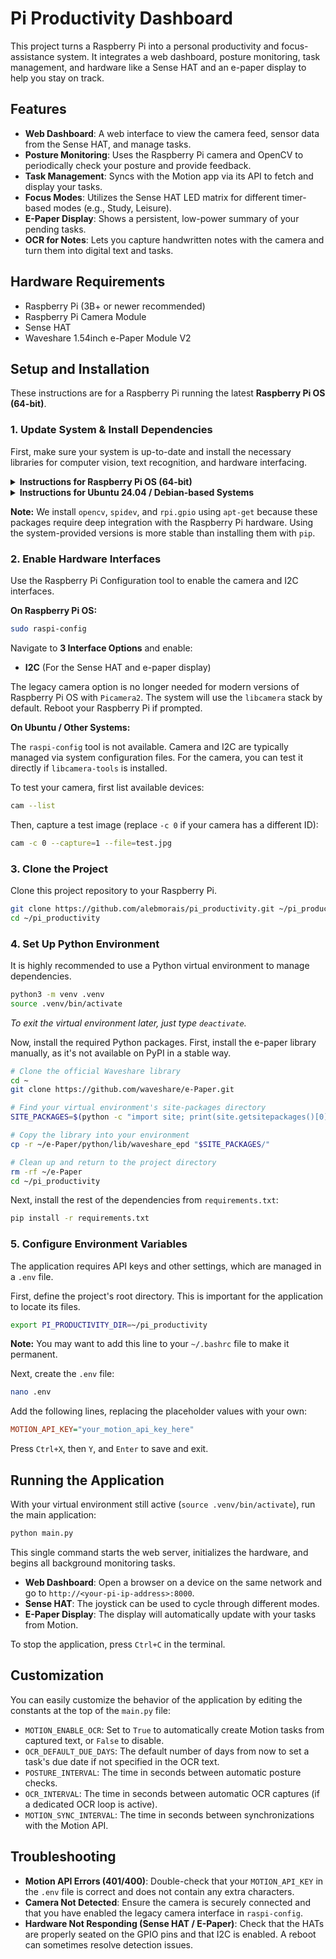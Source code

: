 # Pi Productivity Dashboard

This project turns a Raspberry Pi into a personal productivity and focus-assistance system. It integrates a web dashboard, posture monitoring, task management, and hardware like a Sense HAT and an e-paper display to help you stay on track.

## Features

- **Web Dashboard**: A web interface to view the camera feed, sensor data from the Sense HAT, and manage tasks.
- **Posture Monitoring**: Uses the Raspberry Pi camera and OpenCV to periodically check your posture and provide feedback.
- **Task Management**: Syncs with the Motion app via its API to fetch and display your tasks.
- **Focus Modes**: Utilizes the Sense HAT LED matrix for different timer-based modes (e.g., Study, Leisure).
- **E-Paper Display**: Shows a persistent, low-power summary of your pending tasks.
- **OCR for Notes**: Lets you capture handwritten notes with the camera and turn them into digital text and tasks.

## Hardware Requirements

- Raspberry Pi (3B+ or newer recommended)
- Raspberry Pi Camera Module
- Sense HAT
- Waveshare 1.54inch e-Paper Module V2

## Setup and Installation

These instructions are for a Raspberry Pi running the latest **Raspberry Pi OS (64-bit)**.

### 1. Update System & Install Dependencies

First, make sure your system is up-to-date and install the necessary libraries for computer vision, text recognition, and hardware interfacing.

<details>
<summary><b>Instructions for Raspberry Pi OS (64-bit)</b></summary>

```bash
sudo apt-get update
sudo apt-get upgrade -y
sudo apt-get install -y \
    libcamera-dev \
    libcap-dev \
    python3-opencv \
    python3-spidev \
    python3-rpi.gpio \
    tesseract-ocr \
    libatlas-base-dev
```

</details>

<details>
<summary><b>Instructions for Ubuntu 24.04 / Debian-based Systems</b></summary>

On Ubuntu and other modern Debian-based systems, some package names are different. `libatlas-base-dev` is often replaced by other libraries, and camera tools are in a different package.

```bash
sudo apt-get update
sudo apt-get upgrade -y
sudo apt-get install -y \
    libcamera-tools \
    libcap-dev \
    python3-opencv \
    python3-spidev \
    python3-rpi.gpio \
    tesseract-ocr \
    libblas-dev \
    liblapack-dev
```

</details>

**Note:** We install `opencv`, `spidev`, and `rpi.gpio` using `apt-get` because these packages require deep integration with the Raspberry Pi hardware. Using the system-provided versions is more stable than installing them with `pip`.

### 2. Enable Hardware Interfaces

Use the Raspberry Pi Configuration tool to enable the camera and I2C interfaces.

**On Raspberry Pi OS:**
```bash
sudo raspi-config
```

Navigate to **3 Interface Options** and enable:
- **I2C** (For the Sense HAT and e-paper display)

The legacy camera option is no longer needed for modern versions of Raspberry Pi OS with `Picamera2`. The system will use the `libcamera` stack by default. Reboot your Raspberry Pi if prompted.

**On Ubuntu / Other Systems:**

The `raspi-config` tool is not available. Camera and I2C are typically managed via system configuration files. For the camera, you can test it directly if `libcamera-tools` is installed.

To test your camera, first list available devices:
```bash
cam --list
```

Then, capture a test image (replace `-c 0` if your camera has a different ID):
```bash
cam -c 0 --capture=1 --file=test.jpg
```

### 3. Clone the Project

Clone this project repository to your Raspberry Pi.

```bash
git clone https://github.com/alebmorais/pi_productivity.git ~/pi_productivity
cd ~/pi_productivity
```

### 4. Set Up Python Environment

It is highly recommended to use a Python virtual environment to manage dependencies.

```bash
python3 -m venv .venv
source .venv/bin/activate
```

*To exit the virtual environment later, just type `deactivate`.*

Now, install the required Python packages. First, install the e-paper library manually, as it's not available on PyPI in a stable way.

```bash
# Clone the official Waveshare library
cd ~
git clone https://github.com/waveshare/e-Paper.git

# Find your virtual environment's site-packages directory
SITE_PACKAGES=$(python -c "import site; print(site.getsitepackages()[0])")

# Copy the library into your environment
cp -r ~/e-Paper/python/lib/waveshare_epd "$SITE_PACKAGES/"

# Clean up and return to the project directory
rm -rf ~/e-Paper
cd ~/pi_productivity
```

Next, install the rest of the dependencies from `requirements.txt`:

```bash
pip install -r requirements.txt
```

### 5. Configure Environment Variables

The application requires API keys and other settings, which are managed in a `.env` file.

First, define the project's root directory. This is important for the application to locate its files.

```bash
export PI_PRODUCTIVITY_DIR=~/pi_productivity
```

**Note:** You may want to add this line to your `~/.bashrc` file to make it permanent.

Next, create the `.env` file:

```bash
nano .env
```

Add the following lines, replacing the placeholder values with your own:

```ini
MOTION_API_KEY="your_motion_api_key_here"
```

Press `Ctrl+X`, then `Y`, and `Enter` to save and exit.

## Running the Application

With your virtual environment still active (`source .venv/bin/activate`), run the main application:

```bash
python main.py
```

This single command starts the web server, initializes the hardware, and begins all background monitoring tasks.

- **Web Dashboard**: Open a browser on a device on the same network and go to `http://<your-pi-ip-address>:8000`.
- **Sense HAT**: The joystick can be used to cycle through different modes.
- **E-Paper Display**: The display will automatically update with your tasks from Motion.

To stop the application, press `Ctrl+C` in the terminal.

## Customization

You can easily customize the behavior of the application by editing the constants at the top of the `main.py` file:

- `MOTION_ENABLE_OCR`: Set to `True` to automatically create Motion tasks from captured text, or `False` to disable.
- `OCR_DEFAULT_DUE_DAYS`: The default number of days from now to set a task's due date if not specified in the OCR text.
- `POSTURE_INTERVAL`: The time in seconds between automatic posture checks.
- `OCR_INTERVAL`: The time in seconds between automatic OCR captures (if a dedicated OCR loop is active).
- `MOTION_SYNC_INTERVAL`: The time in seconds between synchronizations with the Motion API.

## Troubleshooting

- **Motion API Errors (401/400)**: Double-check that your `MOTION_API_KEY` in the `.env` file is correct and does not contain any extra characters.
- **Camera Not Detected**: Ensure the camera is securely connected and that you have enabled the legacy camera interface in `raspi-config`.
- **Hardware Not Responding (Sense HAT / E-Paper)**: Check that the HATs are properly seated on the GPIO pins and that I2C is enabled. A reboot can sometimes resolve detection issues.
